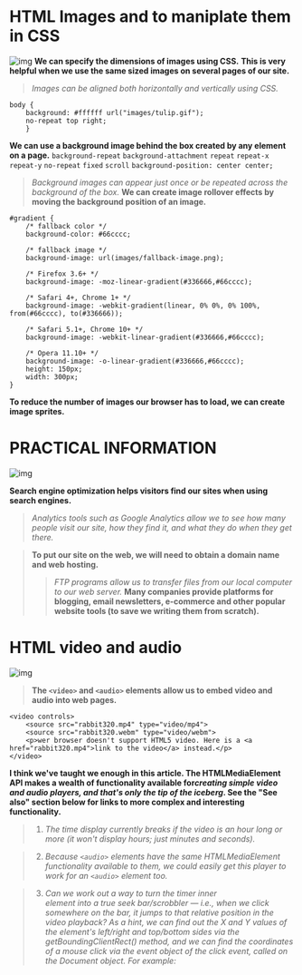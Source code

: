# HTML Images and to maniplate them in CSS
![img](https://repository-images.githubusercontent.com/134285701/635de980-586d-11ea-9220-1a3211239c30)
**We can specify the dimensions of images using CSS.**
**This is very helpful when we use the same sized images on several pages of our site.**
> *Images can be aligned both horizontally and vertically using CSS.*
```
body {
    background: #ffffff url("images/tulip.gif");
    no-repeat top right;
    } 
```
**We can use a background image behind the box created by any element on a page.**
`background-repeat`
`background-attachment`
`repeat`
`repeat-x`
`repeat-y`
`no-repeat`
`fixed`
`scroll`
`background-position: center center;`
> *Background images can appear just once or be repeated across the background of the box.*
**We can create image rollover effects by moving the background position of an image.**
```
#gradient {
    /* fallback color */
    background-color: #66cccc;
    
    /* fallback image */
    background-image: url(images/fallback-image.png);
    
    /* Firefox 3.6+ */
    background-image: -moz-linear-gradient(#336666,#66cccc);

    /* Safari 4+, Chrome 1+ */
    background-image: -webkit-gradient(linear, 0% 0%, 0% 100%, from(#66cccc), to(#336666));
    
    /* Safari 5.1+, Chrome 10+ */
    background-image: -webkit-linear-gradient(#336666,#66cccc);

    /* Opera 11.10+ */
    background-image: -o-linear-gradient(#336666,#66cccc);
    height: 150px;
    width: 300px;
}
```
**To reduce the number of images our browser has to load, we can create image sprites.**



# PRACTICAL INFORMATION
![img](http://www.travelia.uk/wp-content/uploads/2017/10/f6acff6591-e1509374747545-300x192.jpg)

**Search engine optimization helps visitors find our sites when using search engines.**
> *Analytics tools such as Google Analytics allow we to see how many people visit our site, how they find it, and what they do when they get there.*

> **To put our site on the web, we will need to obtain a domain name and web hosting.**
>> *FTP programs allow us to transfer files from our local computer to our web server.*
**Many companies provide platforms for blogging, email newsletters, e-commerce and other popular website tools (to save we writing them from scratch).**

# HTML video and audio
![img](https://disenowebakus.net/en/images/articles/audio-video-web-page-internet.jpg)
> **The `<video>` and `<audio>` elements allow us to embed video and audio into web pages.**
```
<video controls>
    <source src="rabbit320.mp4" type="video/mp4">
    <source src="rabbit320.webm" type="video/webm">
    <p>wer browser doesn't support HTML5 video. Here is a <a href="rabbit320.mp4">link to the video</a> instead.</p>
</video>
```
**I think we've taught we enough in this article. The HTMLMediaElement API makes a wealth of functionality available for*creating simple video and audio players, and that's only the tip of the iceberg*. See the "See also" section below for links to more complex and interesting functionality.**

> 1. *The time display currently breaks if the video is an hour long or more (it won't display hours; just minutes and seconds).*

> 2. *Because `<audio>` elements have the same HTMLMediaElement functionality available to them, we could easily get this player to work for an `<audio>` element too.*

> 3. *Can we work out a way to turn the timer inner <div> element into a true seek bar/scrobbler — i.e., when we click somewhere on the bar, it jumps to that relative position in the video playback? As a hint, we can find out the X and Y values of the element's left/right and top/bottom sides via the getBoundingClientRect() method, and we can find the coordinates of a mouse click via the event object of the click event, called on the Document object. For example:*